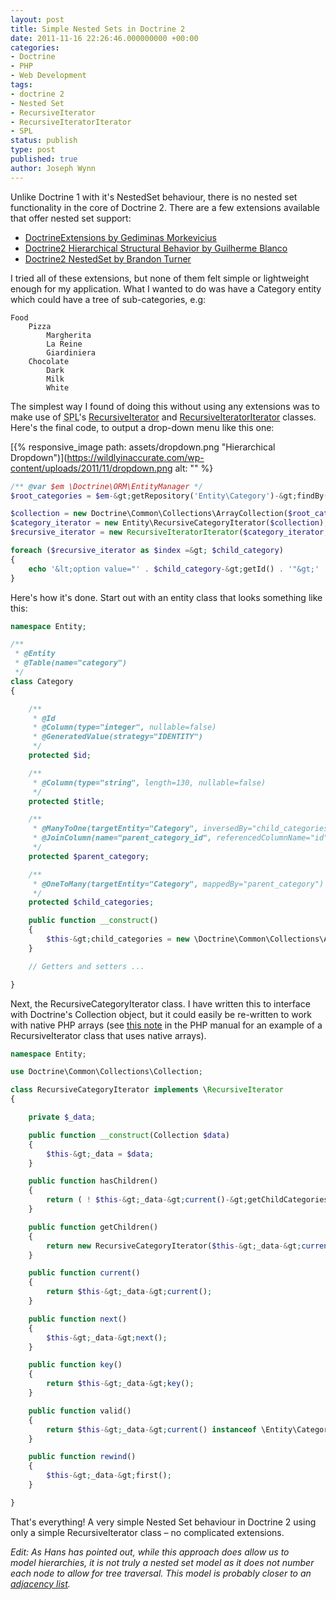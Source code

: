 ```yaml
---
layout: post
title: Simple Nested Sets in Doctrine 2
date: 2011-11-16 22:26:46.000000000 +00:00
categories:
- Doctrine
- PHP
- Web Development
tags:
- doctrine 2
- Nested Set
- RecursiveIterator
- RecursiveIteratorIterator
- SPL
status: publish
type: post
published: true
author: Joseph Wynn
---
```


Unlike Doctrine 1 with it's NestedSet behaviour, there is no nested set functionality in the core of Doctrine 2. There are a few extensions available that offer nested set support:

*   [DoctrineExtensions by Gediminas Morkevicius](https://github.com/l3pp4rd/DoctrineExtensions)
*   [Doctrine2 Hierarchical Structural Behavior by Guilherme Blanco](https://github.com/guilhermeblanco/Doctrine2-Hierarchical-Structural-Behavior)
*   [Doctrine2 NestedSet by Brandon Turner](https://github.com/blt04/doctrine2-nestedset)

I tried all of these extensions, but none of them felt simple or lightweight enough for my application. What I wanted to do was have a Category entity which could have a tree of sub-categories, e.g:<!--more-->

```
Food
    Pizza
        Margherita
        La Reine
        Giardiniera
    Chocolate
        Dark
        Milk
        White
```

The simplest way I found of doing this without using any extensions was to make use of <abbr title="Standard PHP Library">SPL</abbr>'s [RecursiveIterator](http://php.net/manual/en/class.recursiveiterator.php) and [RecursiveIteratorIterator](http://www.php.net/manual/en/class.recursiveiteratoriterator.php) classes. Here's the final code, to output a drop-down menu like this one:

[{% responsive_image path: assets/dropdown.png "Hierarchical Dropdown")](https://wildlyinaccurate.com/wp-content/uploads/2011/11/dropdown.png alt: "" %}

```php
/** @var $em \Doctrine\ORM\EntityManager */
$root_categories = $em-&gt;getRepository('Entity\Category')-&gt;findBy(array('parent_category' =&gt; null));

$collection = new Doctrine\Common\Collections\ArrayCollection($root_categories);
$category_iterator = new Entity\RecursiveCategoryIterator($collection);
$recursive_iterator = new RecursiveIteratorIterator($category_iterator, RecursiveIteratorIterator::SELF_FIRST);

foreach ($recursive_iterator as $index =&gt; $child_category)
{
    echo '&lt;option value="' . $child_category-&gt;getId() . '"&gt;' . str_repeat('&amp;nbsp;&amp;nbsp;', $recursive_iterator-&gt;getDepth()) . $child_category-&gt;getTitle() . '&lt;/option&gt;';
}
```

Here's how it's done. Start out with an entity class that looks something like this:

```php
namespace Entity;

/**
 * @Entity
 * @Table(name="category")
 */
class Category
{

    /**
     * @Id
     * @Column(type="integer", nullable=false)
     * @GeneratedValue(strategy="IDENTITY")
     */
    protected $id;

    /**
     * @Column(type="string", length=130, nullable=false)
     */
    protected $title;

    /**
     * @ManyToOne(targetEntity="Category", inversedBy="child_categories")
     * @JoinColumn(name="parent_category_id", referencedColumnName="id")
     */
    protected $parent_category;

    /**
     * @OneToMany(targetEntity="Category", mappedBy="parent_category")
     */
    protected $child_categories;

    public function __construct()
    {
        $this-&gt;child_categories = new \Doctrine\Common\Collections\ArrayCollection;
    }

    // Getters and setters ...

}
```

Next, the RecursiveCategoryIterator class. I have written this to interface with Doctrine's Collection object, but it could easily be re-written to work with native PHP arrays (see [this note](http://www.php.net/manual/en/class.recursiveiterator.php#106034) in the PHP manual for an example of a RecursiveIterator class that uses native arrays).

```php
namespace Entity;

use Doctrine\Common\Collections\Collection;

class RecursiveCategoryIterator implements \RecursiveIterator
{

    private $_data;

    public function __construct(Collection $data)
    {
        $this-&gt;_data = $data;
    }

    public function hasChildren()
    {
        return ( ! $this-&gt;_data-&gt;current()-&gt;getChildCategories()-&gt;isEmpty());
    }

    public function getChildren()
    {
        return new RecursiveCategoryIterator($this-&gt;_data-&gt;current()-&gt;getChildCategories());
    }

    public function current()
    {
        return $this-&gt;_data-&gt;current();
    }

    public function next()
    {
        $this-&gt;_data-&gt;next();
    }

    public function key()
    {
        return $this-&gt;_data-&gt;key();
    }

    public function valid()
    {
        return $this-&gt;_data-&gt;current() instanceof \Entity\Category;
    }

    public function rewind()
    {
        $this-&gt;_data-&gt;first();
    }

}
```

That's everything! A very simple Nested Set behaviour in Doctrine 2 using only a simple RecursiveIterator class – no complicated extensions.

_Edit: As Hans has pointed out, while this approach does allow us to model hierarchies, it is not truly a nested set model as it does not number each node to allow for tree traversal. This model is probably closer to an [adjacency list](http://en.wikipedia.org/wiki/Adjacency_list)._
